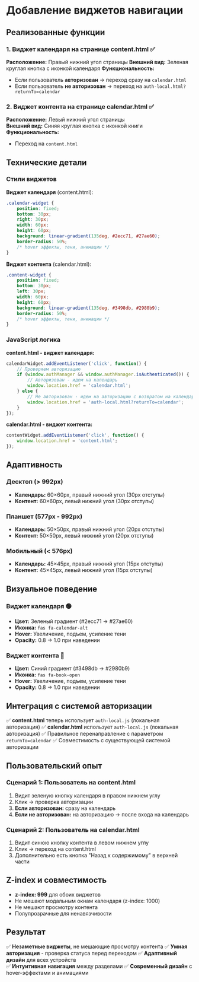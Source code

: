 # Добавление виджетов навигации

## Реализованные функции

### 1. Виджет календаря на странице content.html ✅

**Расположение:** Правый нижний угол страницы
**Внешний вид:** Зеленая круглая кнопка с иконкой календаря
**Функциональность:**
- Если пользователь **авторизован** → переход сразу на `calendar.html`
- Если пользователь **не авторизован** → переход на `auth-local.html?returnTo=calendar`

### 2. Виджет контента на странице calendar.html ✅

**Расположение:** Левый нижний угол страницы  
**Внешний вид:** Синяя круглая кнопка с иконкой книги
**Функциональность:**
- Переход на `content.html`

## Технические детали

### Стили виджетов

**Виджет календаря** (content.html):
```css
.calendar-widget {
    position: fixed;
    bottom: 30px;
    right: 30px;
    width: 60px;
    height: 60px;
    background: linear-gradient(135deg, #2ecc71, #27ae60);
    border-radius: 50%;
    /* hover эффекты, тени, анимации */
}
```

**Виджет контента** (calendar.html):
```css
.content-widget {
    position: fixed;
    bottom: 30px;
    left: 30px;
    width: 60px;
    height: 60px;
    background: linear-gradient(135deg, #3498db, #2980b9);
    border-radius: 50%;
    /* hover эффекты, тени, анимации */
}
```

### JavaScript логика

**content.html - виджет календаря:**
```javascript
calendarWidget.addEventListener('click', function() {
    // Проверяем авторизацию
    if (window.authManager && window.authManager.isAuthenticated()) {
        // Авторизован - идем на календарь
        window.location.href = 'calendar.html';
    } else {
        // Не авторизован - идем на авторизацию с возвратом на календарь
        window.location.href = 'auth-local.html?returnTo=calendar';
    }
});
```

**calendar.html - виджет контента:**
```javascript
contentWidget.addEventListener('click', function() {
    window.location.href = 'content.html';
});
```

## Адаптивность

### Десктоп (> 992px)
- **Календарь:** 60×60px, правый нижний угол (30px отступы)
- **Контент:** 60×60px, левый нижний угол (30px отступы)

### Планшет (577px - 992px)  
- **Календарь:** 50×50px, правый нижний угол (20px отступы)
- **Контент:** 50×50px, левый нижний угол (20px отступы)

### Мобильный (< 576px)
- **Календарь:** 45×45px, правый нижний угол (15px отступы)
- **Контент:** 45×45px, левый нижний угол (15px отступы)

## Визуальное поведение

### Виджет календаря 🟢
- **Цвет:** Зеленый градиент (#2ecc71 → #27ae60)
- **Иконка:** `fas fa-calendar-alt`
- **Hover:** Увеличение, подъем, усиление тени
- **Opacity:** 0.8 → 1.0 при наведении

### Виджет контента 🔵  
- **Цвет:** Синий градиент (#3498db → #2980b9)
- **Иконка:** `fas fa-book-open`
- **Hover:** Увеличение, подъем, усиление тени
- **Opacity:** 0.8 → 1.0 при наведении

## Интеграция с системой авторизации

✅ **content.html** теперь использует `auth-local.js` (локальная авторизация)
✅ **calendar.html** использует `auth-local.js` (локальная авторизация)
✅ Правильное перенаправление с параметром `returnTo=calendar`
✅ Совместимость с существующей системой авторизации

## Пользовательский опыт

### Сценарий 1: Пользователь на content.html
1. Видит зеленую кнопку календаря в правом нижнем углу
2. Клик → проверка авторизации
3. **Если авторизован:** сразу на календарь
4. **Если не авторизован:** на авторизацию → после входа на календарь

### Сценарий 2: Пользователь на calendar.html  
1. Видит синюю кнопку контента в левом нижнем углу
2. Клик → переход на content.html
3. Дополнительно есть кнопка "Назад к содержимому" в верхней части

## Z-index и совместимость

- **z-index: 999** для обоих виджетов
- Не мешают модальным окнам календаря (z-index: 1000)
- Не мешают просмотру контента
- Полупрозрачные для ненавязчивости

## Результат

✅ **Незаметные виджеты**, не мешающие просмотру контента
✅ **Умная авторизация** - проверка статуса перед переходом
✅ **Адаптивный дизайн** для всех устройств  
✅ **Интуитивная навигация** между разделами
✅ **Современный дизайн** с hover-эффектами и анимациями
